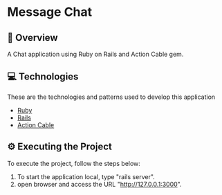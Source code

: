 <h1>
  Message Chat
</h1>

## 📌 Overview
A Chat application using Ruby on Rails and Action Cable gem.

## 💻 Technologies
These are the technologies and patterns used to develop this application
- [Ruby](https://www.ruby-lang.org/)
- [Rails](https://rubyonrails.org/)
- [Action Cable](https://guides.rubyonrails.org/action_cable_overview.html)

## ⚙️ Executing the Project
To execute the project, follow the steps below:
1. To start the application local, type "rails server".
2. open browser and access the URL "http://127.0.0.1:3000".
